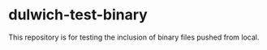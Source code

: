# dulwich-test-binary

This repository is for testing the inclusion of binary files pushed from local.

